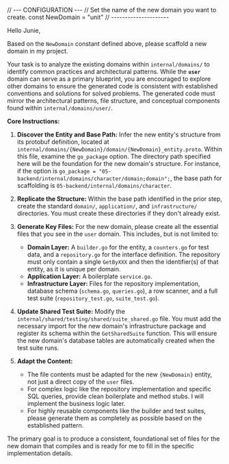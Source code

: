 // --- CONFIGURATION ---
// Set the name of the new domain you want to create.
const NewDomain = "unit"
// ---------------------

Hello Junie,

Based on the `NewDomain` constant defined above, please scaffold a new domain in my project.

Your task is to analyze the existing domains within `internal/domains/` to identify common practices and architectural patterns. While the **`user`** domain can serve as a primary blueprint, you are encouraged to explore other domains to ensure the generated code is consistent with established conventions and solutions for solved problems. The generated code must mirror the architectural patterns, file structure, and conceptual components found within `internal/domains/user/`.

**Core Instructions:**

1.  **Discover the Entity and Base Path:** Infer the new entity's structure from its protobuf definition, located at `internal/domains/{NewDomain}/domain/{NewDomain}_entity.proto`. Within this file, examine the `go_package` option. The directory path specified here will be the foundation for the new domain's structure. For instance, if the option is `go_package = "05-backend/internal/domains/character/domain;domain";`, the base path for scaffolding is `05-backend/internal/domains/character`.

2.  **Replicate the Structure:** Within the base path identified in the prior step, create the standard `domain/`, `application/`, and `infrastructure/` directories. You must create these directories if they don't already exist.

3.  **Generate Key Files:** For the new domain, please create all the essential files that you see in the `user` domain. This includes, but is not limited to:
    *   **Domain Layer:** A `builder.go` for the entity, a `counters.go` for test data, and a `repository.go` for the interface definition. The repository must only contain a single `GetByXXX` and then the identifier(s) of that entity, as it is unique per domain.
    *   **Application Layer:** A boilerplate `service.go`.
    *   **Infrastructure Layer:** Files for the repository implementation, database schema (`schema.go`, `queries.go`), a row scanner, and a full test suite (`repository_test.go`, `suite_test.go`).

4.  **Update Shared Test Suite:** Modify the `internal/shared/testing/shared/suite_shared.go` file. You must add the necessary import for the new domain's infrastructure package and register its schema within the `GetSharedSuite` function. This will ensure the new domain's database tables are automatically created when the test suite runs.

5.  **Adapt the Content:**
    *   The file contents must be adapted for the new `{NewDomain}` entity, not just a direct copy of the `user` files.
    *   For complex logic like the repository implementation and specific SQL queries, provide clean boilerplate and method stubs. I will implement the business logic later.
    *   For highly reusable components like the builder and test suites, please generate them as completely as possible based on the established pattern.

The primary goal is to produce a consistent, foundational set of files for the new domain that compiles and is ready for me to fill in the specific implementation details.